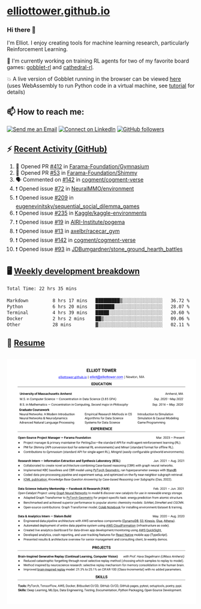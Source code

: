 # [elliottower.github.io](https://github.com/elliottower/elliottower.github.io)

### Hi there 👋

I'm Elliot. I enjoy creating tools for machine learning research, particularly Reinforcement Learning. 

🚀 I'm currently working on training RL agents for two of my favorite board games: [gobblet-rl](https://github.com/elliottower/gobblet-rl) and [cathedral-rl](https://github.com/elliottower/cathedral-rl). 

💥 A live version of Gobblet running in the browser can be viewed [here](https://elliottower.github.io/gobblet-rl/) (uses WebAssembly to run Python code in a virtual machine, see [tutorial](https://github.com/elliottower/gobblet-rl/blob/main/tutorials/WebAssembly/web_assembly.md) for details)


## 📫 How to reach me:

 [![Send me an Email](https://img.shields.io/badge/email-elliot%40elliottower.com-blue)](mailto:elliot@elliottower.com)
 [![Connect on LinkedIn](https://img.shields.io/badge/--linkedin?label=LinkedIn&logo=LinkedIn&style=social)](https://www.linkedin.com/in/elliot-tower)
 [![GitHub followers](https://img.shields.io/github/followers/elliottower?style=social)](https://github.com/elliottower/)
 

## ⚡ [Recent Activity (GitHub)](https://github.com/elliottower)

<!--START_SECTION:activity-->
1. 💪 Opened PR [#412](https://github.com/Farama-Foundation/Gymnasium/pull/412) in [Farama-Foundation/Gymnasium](https://github.com/Farama-Foundation/Gymnasium)
2. 💪 Opened PR [#53](https://github.com/Farama-Foundation/Shimmy/pull/53) in [Farama-Foundation/Shimmy](https://github.com/Farama-Foundation/Shimmy)
3. 🗣 Commented on [#142](https://github.com/cogment/cogment-verse/issues/142) in [cogment/cogment-verse](https://github.com/cogment/cogment-verse)
4. ❗️ Opened issue [#72](https://github.com/NeuralMMO/environment/issues/72) in [NeuralMMO/environment](https://github.com/NeuralMMO/environment)
5. ❗️ Opened issue [#209](https://github.com/eugenevinitsky/sequential_social_dilemma_games/issues/209) in [eugenevinitsky/sequential_social_dilemma_games](https://github.com/eugenevinitsky/sequential_social_dilemma_games)
6. ❗️ Opened issue [#235](https://github.com/Kaggle/kaggle-environments/issues/235) in [Kaggle/kaggle-environments](https://github.com/Kaggle/kaggle-environments)
7. ❗️ Opened issue [#19](https://github.com/AIRI-Institute/pogema/issues/19) in [AIRI-Institute/pogema](https://github.com/AIRI-Institute/pogema)
8. ❗️ Opened issue [#13](https://github.com/axelbr/racecar_gym/issues/13) in [axelbr/racecar_gym](https://github.com/axelbr/racecar_gym)
9. ❗️ Opened issue [#142](https://github.com/cogment/cogment-verse/issues/142) in [cogment/cogment-verse](https://github.com/cogment/cogment-verse)
10. ❗️ Opened issue [#93](https://github.com/JDBumgardner/stone_ground_hearth_battles/issues/93) in [JDBumgardner/stone_ground_hearth_battles](https://github.com/JDBumgardner/stone_ground_hearth_battles)
<!--END_SECTION:activity-->


## 🖥️ [Weekly development breakdown](https://wakatime.com/@elliottower)
<!--START_SECTION:waka-->

```text
Total Time: 22 hrs 35 mins

Markdown         8 hrs 17 mins   █████████▒░░░░░░░░░░░░░░░   36.72 %
Python           6 hrs 20 mins   ███████░░░░░░░░░░░░░░░░░░   28.07 %
Terminal         4 hrs 39 mins   █████░░░░░░░░░░░░░░░░░░░░   20.60 %
Docker           2 hrs 2 mins    ██▒░░░░░░░░░░░░░░░░░░░░░░   09.06 %
Other            28 mins         ▓░░░░░░░░░░░░░░░░░░░░░░░░   02.11 %
```

<!--END_SECTION:waka-->


## 📄 [Resume](https://elliottower.github.io/src/pdf/resume.pdf)

<!-- PDF-TO-MARKDOWN:START -->
![Page 1](src/png/page1.png "Page 1")
---
<!-- PDF-TO-MARKDOWN:END -->
